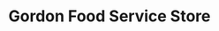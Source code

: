 ---
title: "Gordon Food Service Store"
url: /joliet/gordon-food-service-store/
shop: supermarket
---